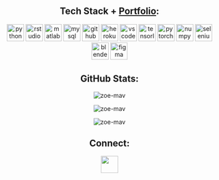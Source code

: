 <h2 align="center">Tech Stack + <a href="https://zoe-mav.github.io/zoemav_portfolio/">Portfolio</a>:</h2>
<p align="center">          
  <img src="https://cdn.jsdelivr.net/gh/devicons/devicon/icons/python/python-original.svg" alt="python" width="40" height="40"/>         
  <img src="https://cdn.jsdelivr.net/gh/devicons/devicon/icons/rstudio/rstudio-original.svg" alt="rstudio" width="40" height="40"/>
  <img src="https://cdn.jsdelivr.net/gh/devicons/devicon/icons/matlab/matlab-original.svg" alt="matlab" width="40" height="40"/>
  <img src="https://cdn.jsdelivr.net/gh/devicons/devicon/icons/mysql/mysql-original.svg" alt="mysql" width="40" height="40"/>
  <img src="https://cdn.jsdelivr.net/gh/devicons/devicon/icons/github/github-original.svg" alt="github" width="40" height="40"/>
  <img src="https://cdn.jsdelivr.net/gh/devicons/devicon/icons/heroku/heroku-plain.svg" alt="heroku" width="40" height="40"/>
  <img src="https://cdn.jsdelivr.net/gh/devicons/devicon/icons/vscode/vscode-original.svg" alt="vscode" width="40" height="40"/>

  <img src="https://cdn.jsdelivr.net/gh/devicons/devicon/icons/tensorflow/tensorflow-original.svg" alt="tensorlfow" width="40" height="40"/>          
  <img src="https://cdn.jsdelivr.net/gh/devicons/devicon/icons/pytorch/pytorch-plain-wordmark.svg" alt="pytorch" width="40" height="40"/> 
  <img src="https://cdn.jsdelivr.net/gh/devicons/devicon/icons/numpy/numpy-original.svg" alt="numpy" width="40" height="40"/>
  <img src="https://cdn.jsdelivr.net/gh/devicons/devicon/icons/selenium/selenium-original.svg" alt="selenium" width="40" height="40"/>
  
  <img src="https://cdn.jsdelivr.net/gh/devicons/devicon/icons/blender/blender-original.svg" alt="blender" width="40" height="40"/>      
  <img src="https://cdn.jsdelivr.net/gh/devicons/devicon/icons/figma/figma-original.svg" alt="figma" width="40" height="40"/>
</p>

<h2 align="center">GitHub Stats:</h2>
  
<p align="center"> <img src="https://github-readme-stats.vercel.app/api?username=zoe-mav&theme=vision-friendly-dark&hide_border=true&include_all_commits=true&count_private=true" alt="zoe-mav" /> </p>

<p align="center"> <img src="https://github-readme-streak-stats.herokuapp.com/?user=zoe-mav&theme=vision-friendly-dark&hide_border=true" alt="zoe-mav" /> </p>

<p align="center"> <img src="https://github-readme-stats.vercel.app/api/top-langs/?username=zoe-mav&theme=vision-friendly-dark&hide_border=true&include_all_commits=true&count_private=true&layout=compact" alt="zoe-mav" /> </p>

<!-- <p align="center"> <img src="https://visitcount.itsvg.in/api?id=zoe-mav&icon=0&color=6)](https://visitcount.itsvg.in" alt="zoe-mav" /> </p><br/>-->

<h2 align="center">Connect:</h2>
<p align="center">
  <a href="https://www.linkedin.com/in/zoe-mavroeidi/" target="blank"><img align="center"
      src="https://cdn.jsdelivr.net/gh/devicons/devicon/icons/linkedin/linkedin-original.svg"
      height="40" width="40" /></a>
  </p>
  
